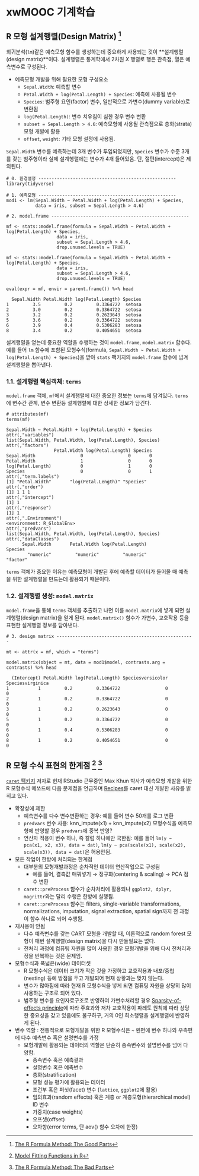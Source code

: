 # xwMOOC 기계학습
 


## R 모형 설계행렬(Design Matrix) [^design-matrix-in-r]

[^design-matrix-in-r]: [The R Formula Method: The Good Parts](https://rviews.rstudio.com/2017/02/01/the-r-formula-method-the-good-parts/)

회귀분석(`lm`)같은 예측모형 함수를 생성하는데 중요하게 사용되는 것이 **설계행렬(design matrix)**이다.
설계행렬은 통계학에서 2차원 $X$ 행렬로 행은 관측점, 열은 예측변수로 구성된다. 

- 예측모형 개발을 위해 필요한 모형 구성요소
    - `Sepal.Width`: 예측할 변수
    - `Petal.Width + log(Petal.Length) + Species`: 예측에 사용될 변수
    - `Species`: 범주형 요인(factor) 변수, 일반적으로 가변수(dummy variable)로 변환됨
    - `log(Petal.Length)`: 변수 치우침이 심한 경우 변수 변환
    - `subset = Sepal.Length > 4.6`: 예측모형에 사용될 관측점으로 층화(strata) 모형 개발에 활용
    - `offset`, `weight`: 기타 모형 설정에 사용됨.

`Sepal.Width` 변수를 예측하는데 3개 변수가 투입되었지만, `Species` 변수가 수준 3개를 갖는 범주형이라 실제 설계행렬에는 변수가 4개 들어있음.
단, 절편(intercept)은 제외된다.



~~~{.r}
# 0. 환경설정 ----------------------------------------------------
library(tidyverse)

# 1. 예측모형 ----------------------------------------------------
mod1 <- lm(Sepal.Width ~ Petal.Width + log(Petal.Length) + Species, 
           data = iris, subset = Sepal.Length > 4.6)

# 2. model.frame ----------------------------------------------------

mf <- stats::model.frame(formula = Sepal.Width ~ Petal.Width + log(Petal.Length) + Species, 
                   data = iris, 
                   subset = Sepal.Length > 4.6, 
                   drop.unused.levels = TRUE)

mf <- stats::model.frame(formula = Sepal.Width ~ Petal.Width + log(Petal.Length) + Species, 
                   data = iris, 
                   subset = Sepal.Length > 4.6, 
                   drop.unused.levels = TRUE)

eval(expr = mf, envir = parent.frame()) %>% head
~~~



~~~{.output}
  Sepal.Width Petal.Width log(Petal.Length) Species
1         3.5         0.2         0.3364722  setosa
2         3.0         0.2         0.3364722  setosa
3         3.2         0.2         0.2623643  setosa
5         3.6         0.2         0.3364722  setosa
6         3.9         0.4         0.5306283  setosa
8         3.4         0.2         0.4054651  setosa

~~~

설계행렬을 얻는데 중요한 역할을 수행하는 것이 `model.frame`, `model.matrix` 함수다.
예를 들어 `lm` 함수에 포함된 모형수식(formula, `Sepal.Width ~ Petal.Width + log(Petal.Length) + Species`)을 받아 
`stats` 팩키지의 `model.frame` 함수에 넘겨 설계행렬을 뽑아낸다. 

### 1.1. 설계행렬 핵심객체: `terms`

`model.frame` 객체, `mf`에서 설계행렬에 대한 중요한 정보는 `terms`에 담겨있다.
`terms`에 변수간 관계, 변수 변환등 설계행렬에 대한 상세한 정보가 담긴다.


~~~{.r}
# attributes(mf)
terms(mf)
~~~



~~~{.output}
Sepal.Width ~ Petal.Width + log(Petal.Length) + Species
attr(,"variables")
list(Sepal.Width, Petal.Width, log(Petal.Length), Species)
attr(,"factors")
                  Petal.Width log(Petal.Length) Species
Sepal.Width                 0                 0       0
Petal.Width                 1                 0       0
log(Petal.Length)           0                 1       0
Species                     0                 0       1
attr(,"term.labels")
[1] "Petal.Width"       "log(Petal.Length)" "Species"          
attr(,"order")
[1] 1 1 1
attr(,"intercept")
[1] 1
attr(,"response")
[1] 1
attr(,".Environment")
<environment: R_GlobalEnv>
attr(,"predvars")
list(Sepal.Width, Petal.Width, log(Petal.Length), Species)
attr(,"dataClasses")
      Sepal.Width       Petal.Width log(Petal.Length)           Species 
        "numeric"         "numeric"         "numeric"          "factor" 

~~~

`terms` 객체가 중요한 이유는 예측모형이 개발된 후에 예측할 데이터가 들어올 때 예측을 위한 설계행렬을 만드는데 활용되기 때문이다.

### 1.2. 설계행렬 생성: `model.matrix`

`model.frame`을 통해 `terms` 객체를 추출하고 나면 이를 `model.matrix`에 넣게 되면 설계행렬(design matrix)을 얻게 된다.
`model.matrix()` 함수가 가변수, 교호작용 등을 표현한 설계행렬 정보를 담아낸다.


~~~{.r}
# 3. design matrix ----------------------------------------------------

mt <- attr(x = mf, which = "terms")

model.matrix(object = mt, data = mod1$model, contrasts.arg = contrasts) %>% head
~~~



~~~{.output}
  (Intercept) Petal.Width log(Petal.Length) Speciesversicolor Speciesvirginica
1           1         0.2         0.3364722                 0                0
2           1         0.2         0.3364722                 0                0
3           1         0.2         0.2623643                 0                0
5           1         0.2         0.3364722                 0                0
6           1         0.4         0.5306283                 0                0
8           1         0.2         0.4054651                 0                0

~~~

## R 모형 수식 표현의 한계점 [^ripley-model-formula] [^max-khun-model-evaluation]

[^ripley-model-formula]: [Model Fitting Functions in R](https://developer.r-project.org/model-fitting-functions.html)

[^max-khun-model-evaluation]: [The R Formula Method: The Bad Parts](https://rviews.rstudio.com/2017/03/01/the-r-formula-method-the-bad-parts/)

[`caret` 팩키지](http://topepo.github.io/caret/index.html) 저자로 현재 RStudio 근무중인 Max Khun 박사가 예측모형 개발을 위한 R 모형수식 메쏘드에 다음 문제점을 언급하며 
[Recipes](https://topepo.github.io/recipes/)를 caret 대신 개발한 사유를 밝히고 있다.

- 확장성에 제한 
    - 예측변수를 다수 변수변환하는 경우: 예를 들어 변수 50개를 로그 변환
    - `predvars` 변수 사용: knn_impute(x1) + knn_impute(x2) 모형수식을 예측모형에 반영할 경우 `predvars`에 중복 반영?
    - 연산자 적용이 변수 하나, 즉 칼럼 하나에만 국한됨: 예를 들어 `lm(y ~ pca(x1, x2, x3), data = dat)`, `lm(y ~ pca(scale(x1), scale(x2), scale(x3)), data = dat)`은 허용안됨.
- 모든 작업이 한방에 처리되는 한계점
    - 대부분의 모형개발과정은 순차적인 데이터 연산작업으로 구성됨
        - 예를 들어, 결측값 매꿔넣기 &rarr; 정규화(centering & scaling) &rarr; PCA 점수 변환
    - `caret::preProcess` 함수가 순차처리에 활용되나 `ggplot2, dplyr, magrittr`와는 달리 수행은 한방에 실행됨.
    -  `caret::preProcess` 함수는 filters, single-variable transformations, normalizations, imputation, signal extraction, spatial sign까지 전 과정이 함수 하나로 되어 수행됨.
- 재사용이 안됨
    - 다수 예측변수를 갖는 CART 모형을 개발할 때, 이론적으로 random forest 모형이 매번 설계행렬(design matrix)을 다시 만들필요는 없다.
    - 전처리 과정에 컴퓨팅 자원을 많이 사용한 경우 모형개발을 위해 다시 전처리과정을 반복하는 것은 문제임.
- 모형수식과 폭넓은(wide) 데이터셋 
    - R 모형수식은 데이터 크기가 작은 것을 가정하고 교호작용과 내포/중첩(nesting) 등에 방점을 두고 개발되어 현재 상황과는 맞지 않는다.
    - 변수가 많아짐에 따라 현재 R 모형수식을 넣게 되면 컴퓨팅 자원을 상당히 많이 사용하는 구조로 되어 있다.
    - 범주형 변수를 요인자료구조로 반영하여 가변수처리할 경우 [Sparsity-of-effects principle](https://en.wikipedia.org/wiki/Sparsity-of-effects_principle)에 따라 주효과와 저차 교호작용이 파레토 원칙에 따라
      상당한 중요성을 갖고 있음에도 불구하구, 거의 0인 희소행렬을 설계행렬에 반영하게 된다.
- 변수 역할 : 전통적으로 모형개발을 위한 R 모형수식은 `~` 왼편에 변수 하나와 우측편에 다수 예측변수 혹은 설명변수를 가정
    - 모형개발에 활용되는 데이터의 역할은 단순히 종속변수와 설명변수를 넘어 다양함.
        - 종속변수 혹은 예측결과
        - 설명변수 혹은 예측변수
        - 층화(stratification)
        - 모형 성능 평가에 활용되는 데이터
        - 조건부 혹은 퍼싯(facet) 변수 (`lattice`, `ggplot2`에 활용)
        - 임의효과(random effects) 혹은 계층 or 계층모형(hierarchical model) ID 변수
        - 가중치(case weights)
        - 오프셋(offset)
        - 오차항(error terms, 단 aov() 함수 오차에 한정)


